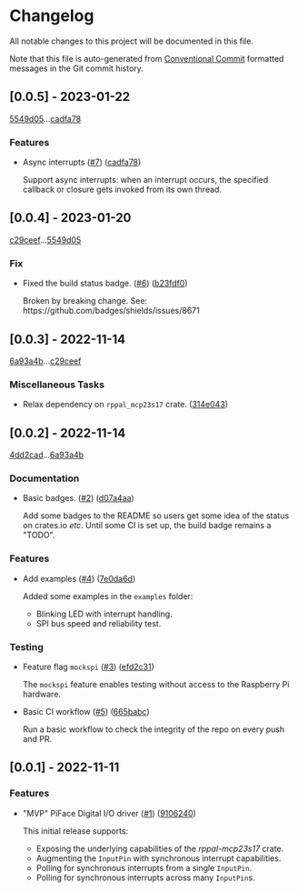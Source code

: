 # Changelog

All notable changes to this project will be documented in this file.

Note that this file is auto-generated from [Conventional Commit](https://www.conventionalcommits.org/en/v1.0.0/)
formatted messages in the Git commit history.

## [0.0.5] - 2023-01-22

[5549d05](https://github.com/solimike/rppal-pifacedigital/commit/5549d051bac5b2b48ce6dfc7e4aac7a7f70ce3d4)...[cadfa78](https://github.com/solimike/rppal-pifacedigital/commit/cadfa78bfb03062dd5a520b6b8313d2a160f6f26)

### Features

- Async interrupts ([#7](https:&#x2F;&#x2F;github.com&#x2F;solimike&#x2F;rppal-pifacedigital&#x2F;issues&#x2F;7)) ([cadfa78](https://github.com/solimike/rppal-pifacedigital/commit/cadfa78bfb03062dd5a520b6b8313d2a160f6f26))

  Support async interrupts: when an interrupt occurs, the specified callback or closure
  gets invoked from its own thread.

## [0.0.4] - 2023-01-20

[c29ceef](https://github.com/solimike/rppal-pifacedigital/commit/c29ceefda262ba88d2546ac18a70a5d4a9a7df4c)...[5549d05](https://github.com/solimike/rppal-pifacedigital/commit/5549d051bac5b2b48ce6dfc7e4aac7a7f70ce3d4)

### Fix

- Fixed the build status badge. ([#6](https:&#x2F;&#x2F;github.com&#x2F;solimike&#x2F;rppal-pifacedigital&#x2F;issues&#x2F;6)) ([b23fdf0](https://github.com/solimike/rppal-pifacedigital/commit/b23fdf0c653f91a0779b1a810613eb6bc48daa02))

  Broken by breaking change.
  See: https:&#x2F;&#x2F;github.com&#x2F;badges&#x2F;shields&#x2F;issues&#x2F;8671

## [0.0.3] - 2022-11-14

[6a93a4b](https://github.com/solimike/rppal-pifacedigital/commit/6a93a4b96a502f4cd78a7082dad3b2d8a68c19f4)...[c29ceef](https://github.com/solimike/rppal-pifacedigital/commit/c29ceefda262ba88d2546ac18a70a5d4a9a7df4c)

### Miscellaneous Tasks

- Relax dependency on `rppal_mcp23s17` crate. ([314e043](https://github.com/solimike/rppal-pifacedigital/commit/314e043a8665e6b2ca7fb89fc42ccfd6e7fed87a))

## [0.0.2] - 2022-11-14

[4dd2cad](https://github.com/solimike/rppal-pifacedigital/commit/4dd2cadc414509f6186863f77454880a614e29d3)...[6a93a4b](https://github.com/solimike/rppal-pifacedigital/commit/6a93a4b96a502f4cd78a7082dad3b2d8a68c19f4)

### Documentation

- Basic badges. ([#2](https:&#x2F;&#x2F;github.com&#x2F;solimike&#x2F;rppal-pifacedigital&#x2F;issues&#x2F;2)) ([d07a4aa](https://github.com/solimike/rppal-pifacedigital/commit/d07a4aa0c6c4eb9f65002ed474ee4cf038a5d2cc))

  Add some badges to the README so users get some idea of the status on crates.io _etc_. Until some CI is set up, 
  the build badge remains a &quot;TODO&quot;.

### Features

- Add examples ([#4](https:&#x2F;&#x2F;github.com&#x2F;solimike&#x2F;rppal-pifacedigital&#x2F;issues&#x2F;4)) ([7e0da6d](https://github.com/solimike/rppal-pifacedigital/commit/7e0da6d18ec96e786820b43fa7d07ee5bbe50c1a))

  Added some examples in the `examples` folder:
  
  - Blinking LED with interrupt handling.
  - SPI bus speed and reliability test.

### Testing

- Feature flag `mockspi` ([#3](https:&#x2F;&#x2F;github.com&#x2F;solimike&#x2F;rppal-pifacedigital&#x2F;issues&#x2F;3)) ([efd2c31](https://github.com/solimike/rppal-pifacedigital/commit/efd2c319bc2afa0b374d8a1dd520d6ef0b96c9b9))

  The `mockspi` feature enables testing without access to the Raspberry Pi hardware.

- Basic CI workflow ([#5](https:&#x2F;&#x2F;github.com&#x2F;solimike&#x2F;rppal-pifacedigital&#x2F;issues&#x2F;5)) ([665babc](https://github.com/solimike/rppal-pifacedigital/commit/665babc6c1c6415d01de04feea4013afb34ee2e1))

  Run a basic workflow to check the integrity of the repo on every push and PR.

## [0.0.1] - 2022-11-11

### Features

- &quot;MVP&quot; PiFace Digital I&#x2F;O driver ([#1](https:&#x2F;&#x2F;github.com&#x2F;solimike&#x2F;rppal-pifacedigital&#x2F;issues&#x2F;1)) ([9106240](https://github.com/solimike/rppal-pifacedigital/commit/9106240d78d2c28e5ed7be1a00260d73cbef520a))

  This initial release supports:
  
  - Exposing the underlying capabilities of the *rppal-mcp23s17* crate.
  - Augmenting the `InputPin` with synchronous interrupt capabilities.
  - Polling for synchronous interrupts from a single `InputPin`.
  - Polling for synchronous interrupts across many `InputPin`s.

<!-- generated by git-cliff -->
